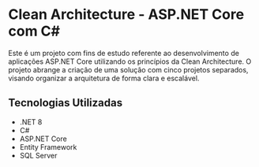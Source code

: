 # Clean Architecture - ASP.NET Core com C#

Este é um projeto com fins de estudo referente ao desenvolvimento de aplicações ASP.NET Core utilizando os princípios da Clean Architecture. O projeto abrange a criação de uma solução com cinco projetos separados, visando organizar a arquitetura de forma clara e escalável.

## Tecnologias Utilizadas

- .NET 8
- C#
- ASP.NET Core
- Entity Framework
- SQL Server
